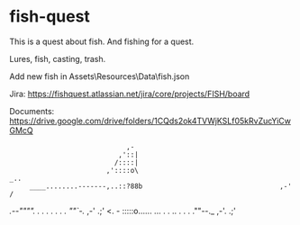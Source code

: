 # fish-quest

This is a quest about fish. And fishing for a quest.

Lures, fish, casting, trash. 

Add new fish in Assets\Resources\Data\fish.json

Jira: https://fishquest.atlassian.net/jira/core/projects/FISH/board

Documents: https://drive.google.com/drive/folders/1CQds2ok4TVWjKSLf05kRvZucYiCwGMcQ




                                 ,-
                               ,'::|
                              /::::|
                            ,'::::o\                                      _..
         ____........-------,..::?88b                                  ,-' /
 _.--"""". . . .      .   .  .  .  ""`-._                           ,-' .;'
<. - :::::o......  ...   . . .. . .  .  .""--._                  ,-'. .;'

